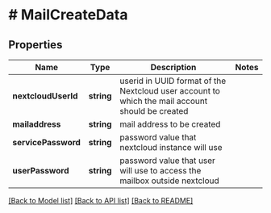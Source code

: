 # # MailCreateData

## Properties

Name | Type | Description | Notes
------------ | ------------- | ------------- | -------------
**nextcloudUserId** | **string** | userid in UUID format of the Nextcloud user account to which the mail account should be created |
**mailaddress** | **string** | mail address to be created |
**servicePassword** | **string** | password value that nextcloud instance will use |
**userPassword** | **string** | password value that user will use to access the mailbox outside nextcloud |

[[Back to Model list]](../../README.md#models) [[Back to API list]](../../README.md#endpoints) [[Back to README]](../../README.md)
